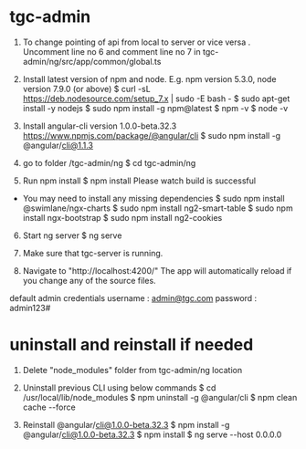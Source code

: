 # tgc-admin

1) To change pointing of api from local to server or vice versa .
Uncomment line no 6 and comment line no 7 in
tgc-admin/ng/src/app/common/global.ts

2) Install latest version of npm and node.
E.g. npm version 5.3.0, node version 7.9.0 (or above)
$ curl -sL https://deb.nodesource.com/setup_7.x | sudo -E bash -
$ sudo apt-get install -y nodejs
$ sudo npm install -g npm@latest
$ npm -v
$ node -v

3) Install angular-cli version 1.0.0-beta.32.3
https://www.npmjs.com/package/@angular/cli
$ sudo npm install -g @angular/cli@1.1.3

4) go to folder /tgc-admin/ng
$ cd tgc-admin/ng

5) Run npm install
$ npm install
Please watch build is successful

* You may need to install any missing dependencies
$ sudo npm install @swimlane/ngx-charts
$ sudo npm install ng2-smart-table
$ sudo npm install ngx-bootstrap
$ sudo npm install ng2-cookies

6) Start ng server
$ ng serve

7) Make sure that tgc-server is running.

8) Navigate to "http://localhost:4200/"
The app will automatically reload if you change any of the source files.

default admin credentials
username : admin@tgc.com
password : admin123#



# uninstall and reinstall if needed
1) Delete "node_modules" folder from tgc-admin/ng location

2) Uninstall previous CLI using below commands
$ cd /usr/local/lib/node_modules
$ npm uninstall -g @angular/cli
$ npm clean cache --force

3) Reinstall @angular/cli@1.0.0-beta.32.3
$ npm install -g @angular/cli@1.0.0-beta.32.3
$ npm install 
$ ng serve --host 0.0.0.0
